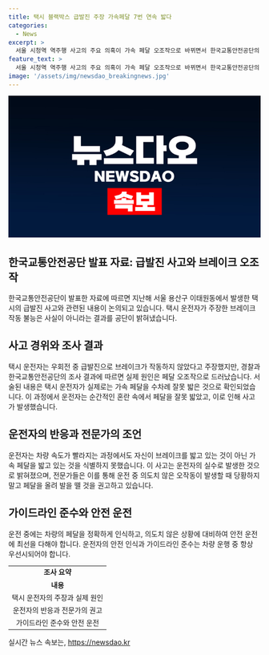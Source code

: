 ```yaml
---
title: 택시 블랙박스 급발진 주장 가속페달 7번 연속 밟다
categories:
  - News
excerpt: >
  서울 시청역 역주행 사고의 주요 의혹이 가속 페달 오조작으로 바뀌면서 한국교통안전공단의 발표가 논란을 빚고 있다. 지난해 11월 발생한 택시 운전자의 급발진 주장은 경찰의 블랙박스 분석으로 기각됐는데, 운전자는 여러 차례 가속 페달을 밟았음에도 자체인지하지 못했다는 것이 밝혀졌다. 이 사례는 운전자의 실수로 인한 사고로, 전문가들은 브레이크가 아닌 가속 페달을 밟은 경우에도 냉정함을 유지해야 한다고 조언하고 있다.
feature_text: >
  서울 시청역 역주행 사고의 주요 의혹이 가속 페달 오조작으로 바뀌면서 한국교통안전공단의 발표가 논란을 빚고 있다. 지난해 11월 발생한 택시 운전자의 급발진 주장은 경찰의 블랙박스 분석으로 기각됐는데, 운전자는 여러 차례 가속 페달을 밟았음에도 자체인지하지 못했다는 것이 밝혀졌다. 이 사례는 운전자의 실수로 인한 사고로, 전문가들은 브레이크가 아닌 가속 페달을 밟은 경우에도 냉정함을 유지해야 한다고 조언하고 있다.
image: '/assets/img/newsdao_breakingnews.jpg'
---
```


<p><img src="/assets/img/newsdao_breakingnews.jpg" alt="bookingtag 속보" /></p>

<h2 data-ke-size="size26">한국교통안전공단 발표 자료: 급발진 사고와 브레이크 오조작</h2>

<p data-ke-size="size16">한국교통안전공단이 발표한 자료에 따르면 지난해 서울 용산구 이태원동에서 발생한 택시의 급발진 사고와 관련된 내용이 논의되고 있습니다. 택시 운전자가 주장한 브레이크 작동 불능은 사실이 아니라는 결과를 공단이 밝혀냈습니다.</p>

<h2 data-ke-size="size24">사고 경위와 조사 결과</h2>

<p data-ke-size="size16">택시 운전자는 우회전 중 급발진으로 브레이크가 작동하지 않았다고 주장했지만, 경찰과 한국교통안전공단의 조사 결과에 따르면 실제 원인은 페달 오조작으로 드러났습니다. 서술된 내용은 택시 운전자가 실제로는 가속 페달을 수차례 잘못 밟은 것으로 확인되었습니다. 이 과정에서 운전자는 순간적인 혼란 속에서 페달을 잘못 밟았고, 이로 인해 사고가 발생했습니다.</p>

<h2 data-ke-size="size24">운전자의 반응과 전문가의 조언</h2>

<p data-ke-size="size16">운전자는 차량 속도가 빨라지는 과정에서도 자신이 브레이크를 밟고 있는 것이 아닌 가속 페달을 밟고 있는 것을 식별하지 못했습니다. 이 사고는 운전자의 실수로 발생한 것으로 밝혀졌으며, 전문가들은 이를 통해 운전 중 의도치 않은 오작동이 발생할 때 당황하지 말고 페달을 올려 발을 뗄 것을 권고하고 있습니다.</p>

<h2 data-ke-size="size24">가이드라인 준수와 안전 운전</h2>

<p data-ke-size="size16">운전 중에는 차량의 페달을 정확하게 인식하고, 의도치 않은 상황에 대비하여 안전 운전에 최선을 다해야 합니다. 운전자의 안전 인식과 가이드라인 준수는 차량 운행 중 항상 우선시되어야 합니다.</p>

<table>
    <tr>
        <td style="text-align: center; height: 17px;"><b>조사 요약</b></td>
    </tr>
    <tr>
        <td style="text-align: center; height: 17px;"><b>내용</b></td>
    </tr>
    <tr>
        <td style="text-align: center; height: 17px;">택시 운전자의 주장과 실제 원인</td>
    </tr>
    <tr>
        <td style="text-align: center; height: 17px;">운전자의 반응과 전문가의 권고</td>
    </tr>
    <tr>
        <td style="text-align: center; height: 17px;">가이드라인 준수와 안전 운전</td>
    </tr>
</table>

<p data-ke-size="size16"></p>
실시간 뉴스 속보는, <a href="https://newsdao.kr" rel="dofollow">https://newsdao.kr</a>


